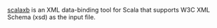 [scalaxb][1] is an XML data-binding tool for Scala that supports W3C XML Schema (xsd) as the input file.

[1]: http://scalaxb.org/
